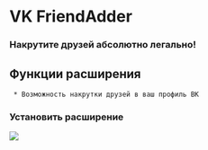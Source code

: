 # VK FriendAdder
### Накрутите друзей абсолютно легально!
## Функции расширения
```
 * Возможность накрутки друзей в ваш профиль ВК
```

  ### Установить расширение
<a href="https://github.com/maxhack1337/vk_friendadder/releases/download/0.2/VKFriendAdder.zip">
  <img src="https://img.shields.io/badge/УСТАНОВИТЬ-blue">
</a>
<div>
  
<div>
